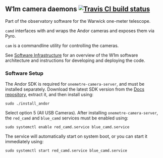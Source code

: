 ## W1m camera daemons [![Travis CI build status](https://travis-ci.org/warwick-one-metre/camd.svg?branch=master)](https://travis-ci.org/warwick-one-metre/camd)

Part of the observatory software for the Warwick one-meter telescope.

`camd` interfaces with and wraps the Andor cameras and exposes them via Pyro.

`cam` is a commandline utility for controlling the cameras.

See [Software Infrastructure](https://github.com/warwick-one-metre/docs/wiki/Software-Infrastructure) for an overview of the W1m software architecture and instructions for developing and deploying the code.

### Software Setup

The Andor SDK is required for `onemetre-camera-server`, and must be installed separately.
Download the latest SDK version from the [Docs repository](https://github.com/warwick-one-metre/docs/tree/master/andor/sdk), extract it, and then install using:
```
sudo ./install_andor
```
Select option 5 (All USB Cameras).
After installing `onemetre-camera-server`, the `red_camd` and `blue_camd` services must be enabled using:
```
sudo systemctl enable red_camd.service blue_camd.service
```

The service will automatically start on system boot, or you can start it immediately using:
```
sudo systemctl start red_camd.service blue_camd.service
```


